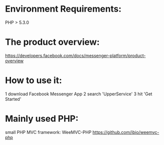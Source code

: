 # Environment Requirements:
PHP > 5.3.0

# The product overview:
https://developers.facebook.com/docs/messenger-platform/product-overview

# How to use it:
1 download Facebook Messenger App
2 search 'UpperService'
3 hit 'Get Started'

# Mainly used PHP:
small PHP MVC framework: WeeMVC-PHP
https://github.com/ibio/weemvc-php


